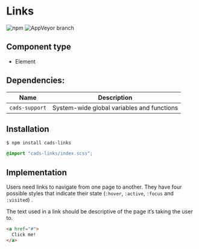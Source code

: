 # Links

![npm](https://img.shields.io/npm/v/:package.svg)
![AppVeyor branch](https://img.shields.io/appveyor/ci/:user/:repo/:branch.svg)

## Component type

- Element

## Dependencies:

| Name            | Description                                |
| --------------- | ------------------------------------------ |
| `cads-support` | System-wide global variables and functions |

## Installation

```
$ npm install cads-links
```

```scss
@import "cads-links/index.scss";
```

## Implementation

Users need links to navigate from one page to another. They have four possible styles that indicate their state (`:hover`, `:active`, `:focus` and `:visited`) .

The text used in a link should be descriptive of the page it’s taking the user to.

<!-- prettier-ignore-start -->
```html
<a href="#">
  Click me!
</a>
```
<!-- prettier-ignore-end -->
